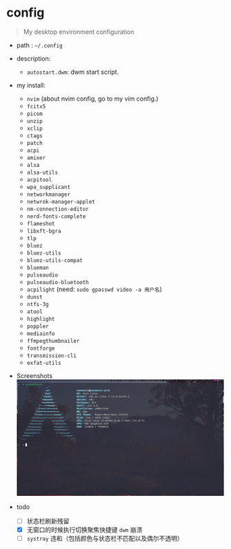 # config
> My desktop environment configuration

* path : `~/.config`
* description: 
    * `autostart.dwm`: dwm start script.
* my install: 
    * `nvim` (about nvim config, go to my vim config.)
    * `fcitx5`
    * `picom`
    * `unzip`
    * `xclip`
    * `ctags`
    * `patch`
    * `acpi`
    * `amixer`
    * `alsa`
    * `alsa-utils`
    * `acpitool`
    * `wpa_supplicant`
    * `networkmanager`
    * `netwrok-manager-applet`
    * `nm-connection-editor`
    * `nerd-fonts-complete`
    * `flameshot`
    * `libxft-bgra`
    * `tlp`
    * `bluez`
    * `bluez-utils`
    * `bluez-utils-compat`
    * `blueman`
    * `pulseaudio`
    * `pulseaudio-bluetooth`
    * `acpilight` (need: `sudo gpasswd video -a 用户名`)
    * `dunst`
    * `ntfs-3g`
    * `atool`
    * `highlight`
    * `poppler`
    * `mediainfo`
    * `ffmpegthumbnailer`
    * `fontforge`
    * `transmission-cli`
    * `exfat-utils`

* Screenshots
    ![Screenshots](./cut.png)

* todo 
    - [ ] 状态栏刷新残留
    - [x] 无窗口的时候执行切换聚焦快捷键 `dwm` 崩溃
    - [ ] `systray` 违和（包括颜色与状态栏不匹配以及偶尔不透明）
